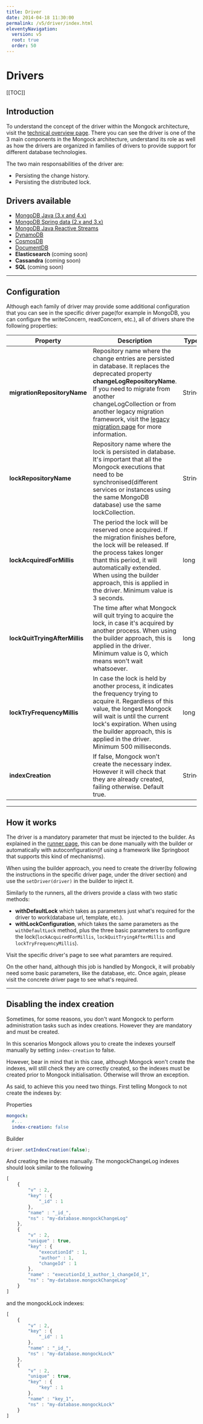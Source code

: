 ```yaml
---
title: Driver
date: 2014-04-18 11:30:00 
permalink: /v5/driver/index.html
eleventyNavigation:
  version: v5
  root: true
  order: 50
---
```

<h1 class="title">Drivers</h1>


[[TOC]]
## Introduction
To understand the concept of the driver within the Mongock architecture, visit the [technical overview page](/v5/technical-overview#main/components). There you can see the driver is one of the 3 main components in the Mongock architecture, understand its role as well as how the drivers are organized in families of drivers to provide support for different database technologies.

The two main responsabilities of the driver are:
- Persisting the change history.
- Persisting the distributed lock.


## Drivers available
- [MongoDB Java (3.x and 4.x)](/v5/driver/mongodb-sync)
- [MongoDB Spring data (2.x and 3.x)](/v5/driver/mongodb-springdata)
- [MongoDB Java Reactive Streams](/v5/driver/mongodb-reactive)
- [DynamoDB](/v5/driver/dynamodb)
- [CosmosDB](/v5/driver/cosmosdb)
- [DocumentDB](/v5/driver/documentdb)
- **Elasticsearch** (coming soon)
- **Cassandra** (coming soon)
- **SQL** (coming soon)

-------------------------------------------

## Configuration

Although each family of driver may provide some additional configuration that you can see in the specific driver page(for example in MongoDB, you can configure the writeConcern, readConcern, etc.), all of drivers share the following properties:

| Property                            | Description                                                                                  | Type                | Default value |
| ------------------------------------|----------------------------------------------------------------------------------------------|---------------------|---------------|
| **migrationRepositoryName**         | Repository name where the change entries are persisted in database. It replaces the deprecated property **changeLogRepositoryName**.<br /> If you need to migrate from another changeLogCollection or from another legacy migration framework, visit the [legacy migration page](/v5/features/legacy-migration) for more information. | String | `mongockChangeLog`|
| **lockRepositoryName**              | Repository name where the lock is persisted in database. It's important that all the Mongock executions that need to be synchronised(different services or instances using the same MongoDB database) use the same lockCollection. | String | `mongockLock`| 
| **lockAcquiredForMillis**           | The period the lock will be reserved once acquired. If the migration finishes before, the lock will be released. If the process takes longer thant this period, it will automatically extended. When using the builder approach, this is applied in the driver. Minimum value is 3 seconds.| long | 1 minute|
| **lockQuitTryingAfterMillis**       | The time after what Mongock will quit trying to acquire the lock, in case it's acquired by another process. When using the builder approach, this is applied in the driver. Minimum value is 0, which means won't wait whatsoever. | long |  3 minutes|
| **lockTryFrequencyMillis**          | In case the lock is held by another process, it indicates the frequency trying to acquire it. Regardless of this value, the longest Mongock will wait is until the current lock's expiration. When using the builder approach, this is applied in the driver. Minimum 500 milliseconds.| long | 1 second|
| **indexCreation**                   | If false, Mongock won't create the necessary index. However it will check that they are already created, failing otherwise. Default true. | String |`true`|

-------------------------------------------

## How it works

The driver is a mandatory parameter that must be injected to the builder. As explained in the [runner page](#runner#build), this can be done manually with the builder or automatically with autoconfiguration(if using a framework like Springboot that supports this kind of mechanisms).

When using the builder approach, you need to create the driver(by following the instructions in the specific driver page, under the driver section) and use the `setDriver(driver)` in the builder to inject it.

Similarly to the runners, all the drivers provide a class with two static methods:
- **withDefaultLock** which takes as parameters just what's required for the driver to work(database url, template, etc.).
- **withLockConfiguration**, which takes the same parameters as the `withDefaultLock` method, plus the three basic parameters to configure the lock(`lockAcquiredForMillis`, `lockQuitTryingAfterMillis` and `lockTryFrequencyMillis`).


<p class="tipAlt">Visit the specific driver's page to see what paramters are required.</p>


On the other hand, although this job is handled by Mongock, it will probably need some basic parameters, like the database, etc. Once again, please visit the concrete driver page to see what's required.


-------------------------------------------

## Disabling the index creation
Sometimes, for some reasons, you don't want Mongock to perform administration tasks such as index creations. However they are mandatory and must be created. 

In this scenarios Mongock allows you to create the indexes yourself manually by setting `index-creation` to false.


However, bear in mind that in this case, although Mongock won't create the indexes, will still check they are correctly created, so the indexes must be created prior to Mongock initialisation. Otherwise will throw an exception.

As said, to achieve this you need two things. First telling Mongock to not create the indexes by:

Properties
```yaml
mongock:
  #...
  index-creation: false
```
Builder
```java
driver.setIndexCreation(false);
```

And creating the indexes manually. The mongockChangeLog indexes should look similar to the following

```javascript
[
    {
        "v" : 2,
        "key" : {
            "_id" : 1
        },
        "name" : "_id_",
        "ns" : "my-database.mongockChangeLog"
    },
    {
        "v" : 2,
        "unique" : true,
        "key" : {
            "executionId" : 1,
            "author" : 1,
            "changeId" : 1
        },
        "name" : "executionId_1_author_1_changeId_1",
        "ns" : "my-database.mongockChangeLog"
    }
]
```

and the mongockLock indexes:
```javascript
[
    {
        "v" : 2,
        "key" : {
            "_id" : 1
        },
        "name" : "_id_",
        "ns" : "my-database.mongockLock"
    },
    {
        "v" : 2,
        "unique" : true,
        "key" : {
            "key" : 1
        },
        "name" : "key_1",
        "ns" : "my-database.mongockLock"
    }
]
```